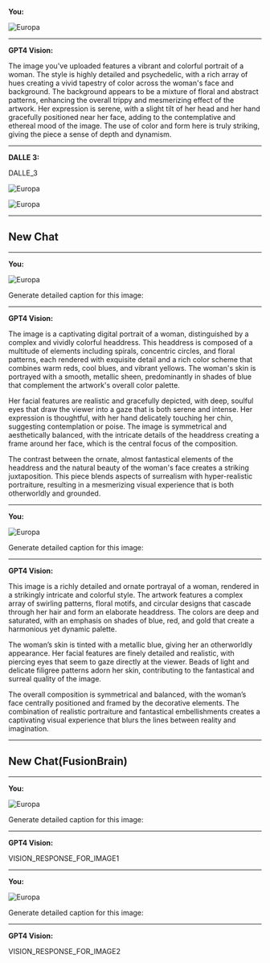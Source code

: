 **You:**

![Europa](/Data/1162636050942922772-dalle3-0.jpg)

------------------

**GPT4 Vision:**

The image you've uploaded features a vibrant and colorful portrait of a woman. The style is highly detailed and psychedelic, with a rich array of hues creating a vivid tapestry of color across the woman's face and background. The background appears to be a mixture of floral and abstract patterns, enhancing the overall trippy and mesmerizing effect of the artwork. Her expression is serene, with a slight tilt of her head and her hand gracefully positioned near her face, adding to the contemplative and ethereal mood of the image. The use of color and form here is truly striking, giving the piece a sense of depth and dynamism.

------------------

**DALLE 3:**

DALLE_3


![Europa](/Data/1162636050942922772-dalle3-1.png)

![Europa](/Data/1162636050942922772-dalle3-2.png)

------------------

## New Chat

------------------

**You:**

![Europa](/Data/1162636050942922772-dalle3-2.png)

Generate detailed caption for this image:

------------------

**GPT4 Vision:**

The image is a captivating digital portrait of a woman, distinguished by a complex and vividly colorful headdress. This headdress is composed of a multitude of elements including spirals, concentric circles, and floral patterns, each rendered with exquisite detail and a rich color scheme that combines warm reds, cool blues, and vibrant yellows. The woman's skin is portrayed with a smooth, metallic sheen, predominantly in shades of blue that complement the artwork's overall color palette.

Her facial features are realistic and gracefully depicted, with deep, soulful eyes that draw the viewer into a gaze that is both serene and intense. Her expression is thoughtful, with her hand delicately touching her chin, suggesting contemplation or poise. The image is symmetrical and aesthetically balanced, with the intricate details of the headdress creating a frame around her face, which is the central focus of the composition.

The contrast between the ornate, almost fantastical elements of the headdress and the natural beauty of the woman's face creates a striking juxtaposition. This piece blends aspects of surrealism with hyper-realistic portraiture, resulting in a mesmerizing visual experience that is both otherworldly and grounded.

------------------

**You:**

![Europa](/Data/1162636050942922772-dalle3-1.png)

Generate detailed caption for this image:

------------------

**GPT4 Vision:**

This image is a richly detailed and ornate portrayal of a woman, rendered in a strikingly intricate and colorful style. The artwork features a complex array of swirling patterns, floral motifs, and circular designs that cascade through her hair and form an elaborate headdress. The colors are deep and saturated, with an emphasis on shades of blue, red, and gold that create a harmonious yet dynamic palette.

The woman’s skin is tinted with a metallic blue, giving her an otherworldly appearance. Her facial features are finely detailed and realistic, with piercing eyes that seem to gaze directly at the viewer. Beads of light and delicate filigree patterns adorn her skin, contributing to the fantastical and surreal quality of the image.

The overall composition is symmetrical and balanced, with the woman’s face centrally positioned and framed by the decorative elements. The combination of realistic portraiture and fantastical embellishments creates a captivating visual experience that blurs the lines between reality and imagination.

------------------

## New Chat(FusionBrain)

------------------

**You:**

![Europa](/Data/1162636050942922772-FusionBrain-1.png)

Generate detailed caption for this image:

------------------

**GPT4 Vision:**

VISION_RESPONSE_FOR_IMAGE1

------------------

**You:**

![Europa](/Data/1162636050942922772-FusionBrain-2.png)

Generate detailed caption for this image:

------------------

**GPT4 Vision:**

VISION_RESPONSE_FOR_IMAGE2